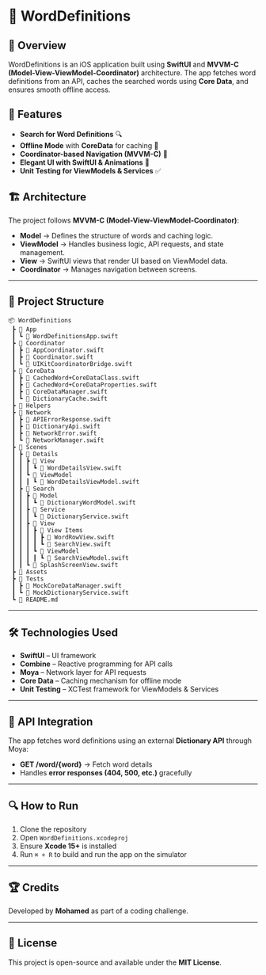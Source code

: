 # 📖 WordDefinitions

## 📌 Overview
WordDefinitions is an iOS application built using **SwiftUI** and **MVVM-C (Model-View-ViewModel-Coordinator)** architecture. The app fetches word definitions from an API, caches the searched words using **Core Data**, and ensures smooth offline access.

## 🚀 Features
- **Search for Word Definitions** 🔍
- **Offline Mode** with **CoreData** for caching 🔄
- **Coordinator-based Navigation (MVVM-C)** 📌
- **Elegant UI with SwiftUI & Animations** 🎨
- **Unit Testing for ViewModels & Services** ✅

## 🏗️ Architecture
The project follows **MVVM-C (Model-View-ViewModel-Coordinator)**:
- **Model** → Defines the structure of words and caching logic.
- **ViewModel** → Handles business logic, API requests, and state management.
- **View** → SwiftUI views that render UI based on ViewModel data.
- **Coordinator** → Manages navigation between screens.

---
## 📂 Project Structure
```
📦 WordDefinitions
 ┣ 📂 App
 ┃ ┗ 📜 WordDefinitionsApp.swift
 ┣ 📂 Coordinator
 ┃ ┣ 📜 AppCoordinator.swift
 ┃ ┣ 📜 Coordinator.swift
 ┃ ┗ 📜 UIKitCoordinatorBridge.swift
 ┣ 📂 CoreData
 ┃ ┣ 📜 CachedWord+CoreDataClass.swift
 ┃ ┣ 📜 CachedWord+CoreDataProperties.swift
 ┃ ┣ 📜 CoreDataManager.swift
 ┃ ┗ 📜 DictionaryCache.swift
 ┣ 📂 Helpers
 ┣ 📂 Network
 ┃ ┣ 📜 APIErrorResponse.swift
 ┃ ┣ 📜 DictionaryApi.swift
 ┃ ┣ 📜 NetworkError.swift
 ┃ ┗ 📜 NetworkManager.swift
 ┣ 📂 Scenes
 ┃ ┣ 📂 Details
 ┃ ┃ ┣ 📂 View
 ┃ ┃ ┃ ┗ 📜 WordDetailsView.swift
 ┃ ┃ ┗ 📂 ViewModel
 ┃ ┃ ┃ ┗ 📜 WordDetailsViewModel.swift
 ┃ ┣ 📂 Search
 ┃ ┃ ┣ 📂 Model
 ┃ ┃ ┃ ┗ 📜 DictionaryWordModel.swift
 ┃ ┃ ┣ 📂 Service
 ┃ ┃ ┃ ┗ 📜 DictionaryService.swift
 ┃ ┃ ┣ 📂 View
 ┃ ┃ ┃ ┣ 📂 View Items
 ┃ ┃ ┃ ┃ ┣ 📜 WordRowView.swift
 ┃ ┃ ┃ ┃ ┗ 📜 SearchView.swift
 ┃ ┃ ┃ ┗ 📂 ViewModel
 ┃ ┃ ┃ ┃ ┗ 📜 SearchViewModel.swift
 ┃ ┃ ┗ 📜 SplashScreenView.swift
 ┣ 📂 Assets
 ┣ 📂 Tests
 ┃ ┣ 📜 MockCoreDataManager.swift
 ┃ ┗ 📜 MockDictionaryService.swift
 ┗ 📜 README.md
```

---
## 🛠️ Technologies Used
- **SwiftUI** – UI framework
- **Combine** – Reactive programming for API calls
- **Moya** – Network layer for API requests
- **Core Data** – Caching mechanism for offline mode
- **Unit Testing** – XCTest framework for ViewModels & Services

---
## 📡 API Integration
The app fetches word definitions using an external **Dictionary API** through Moya:
- **GET /word/{word}** → Fetch word details
- Handles **error responses (404, 500, etc.)** gracefully

---
## 🔍 How to Run
1. Clone the repository
2. Open `WordDefinitions.xcodeproj`
3. Ensure **Xcode 15+** is installed
4. Run `⌘ + R` to build and run the app on the simulator


---
## 🏆 Credits
Developed by **Mohamed** as part of a coding challenge.

---
## 📜 License
This project is open-source and available under the **MIT License**.

